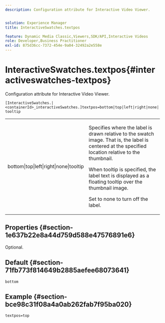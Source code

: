```yaml
---
description: Configuration attribute for Interactive Video Viewer.


solution: Experience Manager
title: InteractiveSwatches.textpos

feature: Dynamic Media Classic,Viewers,SDK/API,Interactive Videos
role: Developer,Business Practitioner
exl-id: 875d36cc-7372-454e-9a04-32492a2e558e
---
```

# InteractiveSwatches.textpos{#interactiveswatches-textpos}

Configuration attribute for Interactive Video Viewer.

 `[InteractiveSwatches.|<containerId>_interactiveSwatches.]textpos=bottom|top|left|right|none|tooltip`

<table id="table_441553CD34C94A58A9D7CBF772DEDDB6"> 
 <tbody> 
  <tr> 
   <td colname="col1"> <p> <span class="codeph"> bottom|top|left|right|none|tooltip</span> </p> </td> 
   <td colname="col2"> <p> Specifies where the label is drawn relative to the swatch image. That is, the label is centered at the specified location relative to the thumbnail. </p> <p>When <span class="codeph"> tooltip</span> is specified, the label text is displayed as a floating tooltip over the thumbnail image. </p> <p>Set to <span class="codeph"> none</span> to turn off the label. </p> </td> 
  </tr> 
 </tbody> 
</table>

## Properties {#section-1e637b22e8a44d759d588e47576891e6}

Optional.

## Default {#section-71fb773f814649b2885aefee68073641}

`bottom`

## Example {#section-bce98c31f08a4a0ab262fab7f95ba020}

```
textpos=top
```
